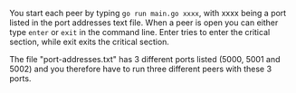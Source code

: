 You start each peer by typing `go run main.go xxxx`, with xxxx being a port listed in the port addresses text file. When a peer is open you can either type `enter` or `exit` in the command line. Enter tries to enter the critical section, while exit exits the critical section.

The file "port-addresses.txt" has 3 different ports listed (5000, 5001 and 5002) and you therefore have to run three different peers with these 3 ports.
